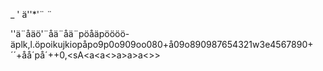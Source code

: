 
_
'
ä''*'¨
¨

















''ä¨åäö'¨åä¨åä¨pöåäpöööö-äplk,l.öpoikujkiopåpo9p0o909oo080+å09o890987654321w3e4567890+´´+åå´på´++0,<sA<a<a<>a>a>a<<xcd fv>>>